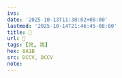 ```yaml
---
ivs:
date: '2025-10-13T11:30:02+08:00'
lastmod: '2025-10-14T21:46:45-08:00'
title: 󰤊
url: 󰤊
tags: [訛, 詭]
hex: 8A1B
src: DCCV, DCCV
note:
---
```

